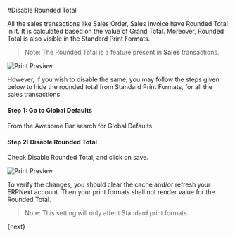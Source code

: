 <!-- add-breadcrumbs -->
#Disable Rounded Total

All the sales transactions like Sales Order, Sales Invoice have Rounded Total in it. It is calculated based on the value of Grand Total. Moreover, Rounded Total is also visible in the Standard Print Formats.

> Note: The Rounded Total is a feature present in **Sales** transactions.

<img alt="Print Preview" class="screenshot" src="{{docs_base_url}}/assets/img/customize/customize-disable-rounded-total-2.png">

However, if you wish to disable the same, you may follow the steps given below to hide the rounded total from Standard Print Formats, for all the sales transactions.

#### Step 1: Go to Global Defaults

From the Awesome Bar search for Global Defaults

#### Step 2: Disable Rounded Total

Check Disable Rounded Total, and click on save.

<img alt="Print Preview" class="screenshot" src="{{docs_base_url}}/assets/img/customize/customize-disable-rounded-total.png">

To verify the changes, you should clear the cache and/or refresh your ERPNext account. Then your print formats shall not render value for the Rounded Total.

> Note: This setting will only affect Standard print formats.

{next}

<!-- markdown -->

